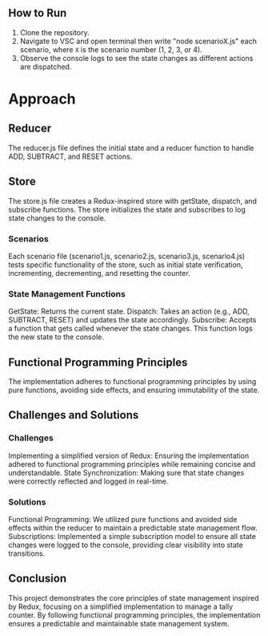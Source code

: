 ## How to Run
1. Clone the repository.
2. Navigate to VSC and open terminal then write "node scenarioX.js"  each scenario, where `X` is the scenario number (1, 2, 3, or 4).
3. Observe the console logs to see the state changes as different actions are dispatched.
# Approach

## Reducer
The reducer.js file defines the initial state and a reducer function to handle ADD, SUBTRACT, and RESET actions.

## Store
The store.js file creates a Redux-inspired store with getState, dispatch, and subscribe functions.
The store initializes the state and subscribes to log state changes to the console.

### Scenarios
Each scenario file (scenario1.js, scenario2.js, scenario3.js, scenario4.js) tests specific functionality of the store, such as initial state verification, incrementing, decrementing, and resetting the counter.

### State Management Functions
GetState: Returns the current state.
Dispatch: Takes an action (e.g., ADD, SUBTRACT, RESET) and updates the state accordingly.
Subscribe: Accepts a function that gets called whenever the state changes. This function logs the new state to the console.

## Functional Programming Principles
The implementation adheres to functional programming principles by using pure functions, avoiding side effects, and ensuring immutability of the state.

## Challenges and Solutions
### Challenges
Implementing a simplified version of Redux: Ensuring the implementation adhered to functional programming principles while remaining concise and understandable.
State Synchronization: Making sure that state changes were correctly reflected and logged in real-time.
### Solutions
Functional Programming: We utilized pure functions and avoided side effects within the reducer to maintain a predictable state management flow.
Subscriptions: Implemented a simple subscription model to ensure all state changes were logged to the console, providing clear visibility into state transitions.

## Conclusion
This project demonstrates the core principles of state management inspired by Redux, focusing on a simplified implementation to manage a tally counter. By following functional programming principles, the implementation ensures a predictable and maintainable state management system.

